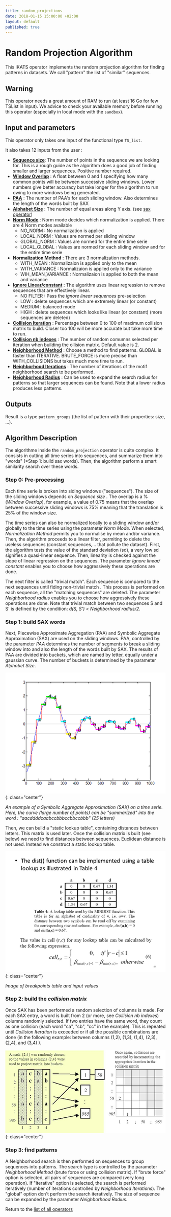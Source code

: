 ```yaml
---
title: random_projections
date: 2018-01-15 15:00:00 +02:00
layout: default
published: true
---
```

# Random Projection Algorithm
This IKATS operator implements the random projection algorithm for finding patterns in datasets. We call "pattern" the list of "similar" sequences.

## Warning

This operator needs a great amount of RAM to run (at least 16 Go for few TSList in input). We advice to check your available memory before running this operator (especially in local mode with the `sandbox`).

## Input and parameters

This operator only takes one input of the functional type `TS_list`.

It also takes 12 inputs from the user :

- **[Sequence size](#Sequence_size)**: The number of points in the sequence we are looking for. This is a rough guide as the algorithm does a good job of finding smaller and larger sequences. Positive number required.
- **[Window Overlap](#Window_overlap)** : A float between 0 and 1 specifying how many common points will be between successive sliding windows. Lower numbers give better accuracy but take longer for the algorithm to run owing to more windows being generated.
- **[PAA](#PAA)** : The number of PAA's for each sliding window. Also determines the length of the words built by SAX
- **[Alphabet Size](#Alphabet_size)** : The number of equal areas along Y axis. (see [sax operator](/doc/operators/sax.html))
- **[Norm Mode](#Norm_mode)** : Norm mode decides which normalization is applied. There are 4 Norm modes available
  - NO_NORM : No normalization is applied
  - LOCAL_NORM : Values are normed per sliding window
  - GLOBAL_NORM : Values are normed for the entire time serie
  - LOCAL_GLOBAL : Values are normed for each sliding window and for the entire time serie
- **[Normalization Method](#Normalization_method)** : There are 3 normalization methods.
    - WITH_MEAN : Normalizaion is applied only to the mean
    - WITH_VARIANCE : Normalizaion is applied only to the variance
    - WIH_MEAN_VARIANCE : Normalizaion is applied to both the mean and variance
- **[Ignore Linear/constant](#Ignore_linear)** : The algorithm uses linear regression to remove sequences that are effectively linear.
    - NO FILTER : Pass the *ignore linear sequences* pre-selection
    - LOW : delete sequences which are extremely linear (or constant)
    - MEDIUM : balanced mode
    - HIGH : delete sequences which looks like linear (or constant) (more sequences are deleted)
- **[Collision Iteration](#Collision_iteration)** : Percentage between 0 to 100 of maximum collision matrix to build. Closer too 100 will be more accurate but take more time to run.
- **[Collision nb indexes](#Collision_nb_indexes)** : The number of random comumns selected per iteration when building the ollision matrix. Default value is 2.
- **[Neighborhood Method](#Neighborhood_method)** : Choose a method to find patterns. GLOBAL is faster than ITERATIVE. BRUTE_FORCE is more precise than WITH_COLLISIONS but takes much more time to run.
- **[Neighborhood Iterations](#Neighborhood_iterations)** : The number of iterations of the motif neighborhood search to be performed.
- **[Neighborhood Radius](#Neighborhood_radius)** : Can be used to expand the search radius for patterns so that larger sequences can be found. Note that a lower radius produces less patterns.

## Outputs

Result is a type `pattern_groups` (the list of pattern with their properties: size, ...).

## Algorithm Description

The algorithme inside the `random_projection` operator is quite complex. It consists in cutting all time series into sequences, and summarize them into "words" (*Step 1: build sax words). Then, the algorithm perform a smart similarity search over these words.

### Step 0: Pre-processing
<!--Note that class "anchor" avoid hiding anchor link with header -->
Each time serie is broken into siding windows ("sequences"). The size of the sliding windows depends on <a class="anchor" id="Sequence_size"> *Sequence size* </a>. The overlap is a % (<a class="anchor" id="Window_overlap">*Window Overlap*</a>), for example, a value of 0.75 means that the overlap between successive sliding windows is 75% meaning that the translation is 25% of the window size.

The time series can also be normalized locally to a sliding window and/or globally to the time series using the parameter <a id="Norm_mode">*Norm Mode*</a>. When selected, <a class="anchor" id="Normalization_method">*Normalization Method*</a> permits you to normalise by mean and/or variance.
Then, the algorithm proceeds to a linear filter, permiting to delete the useless sequences (constant sequences,... that pollute the dataset). First, the algorithm tests the value of the standard deviation (sd), a very low sd signifies a quasi-linear sequence. Then, linearity is checked against the slope of linear regression on the sequences. The parameter <a class="anchor" id="Ignore_linear">*Ignore linear/ constant*</a> enables you to choose how aggressively these operations are done.

The next filter is called "trivial match". Each sequence is compared to the next sequences until fiding non-trivial match . This process is performed on each sequence, all the "matching sequences" are deleted.
The parameter <a class="anchor" id="Neighborhood_radius">*Neighborhood radius*</a> enables you to choose how aggressively these operations are done. Note that trivial match  between two sequences S and S' is defined by the condition: *d(S, S') < Neighborhood radius/2*.

### Step 1: build SAX words
Next, Piecewise Approximate Aggregation (PAA) and Symbolic Aggregate Approximation (SAX) are used on the sliding windows. PAA, controlled by the parameter <a class="anchor" id="PAA">*PAA*</a> determines the number of segments to break a sliding window into and also the length of the words built by SAX. The results of PAA are divided into buckets, which are named by letter, equally under a gaussian curve. The number of buckets is determined by the parameter <a class="anchor" id="Alphabet_size">*Alphabet Size*</a>.

![PAA](/img/operators/random_projection/PAA.png "SAX"){: class="center"}

<!-- Image from:
http://www.cs.uoi.gr/~pkarvel/images/rotorbar/fig4.png
-->

*An example of a Symbolic Aggregate Approximation (SAX) on a time serie. Here, the curve (large number of points) can be "summarized" into the word : "aacddddcaabccbbbccbbccbbb" (25 letters)*

Then, we can build a "static lookup table", containing distances between letters. This matrix is used later. Once the collision matrix is built (see below) we need to find distances between sequences. Euclidean distance is not used. Instead we construct a static lookup table.

![MinDIST](/img/operators/random_projection/minDist.png "breakpoints table and input values"){: class="center"}

<!-- Image from:
http://slideplayer.com/slide/4221692/14/images/44/The+dist(%29+function+can+be+implemented+using+a+table+lookup+as+illustrated+in+Table+4.jpg
-->

*Image of breakpoints table and input values*

### Step 2: build the *collision matrix*
Once SAX has been performed a random selection of columns is made. For each SAX entry, a word is built from 2 (or more, see <a class="anchor" id="Collision_nb_indexes">*Collision nb indexes*</a>) columns randomly selected. If two entries have the same word, they count as one collision (each word "ca", "cb", "cc" in the example). This is repeated until <a class="anchor" id="Collision_iteration">*Collision Iteration*</a> is exceeded or if all the possible combinations are done (in the following example: between columns (1,2), (1,3), (1,4), (2,3), (2,4), and (3,4) ).

![Collision matrix](/img/operators/random_projection/collision_matrix.png "Collision matrix"){: class="center"}

<!-- Image from:
http://slideplayer.com/slide/6981514/24/images/49/Once+again,+collisions+are+recorded+by+incrementing+the+appropriate+location+in+the+collision+matrix.jpg
-->

### Step 3: find patterns
A Neighborhood search is then performed on sequences to group sequences into patterns. The search type is controlled by the parameter <a class="anchor" id="Neighborhood_method">*Neighborhood Method*</a> (brute force or using collision matrix). If "brute force" option is selected, all pairs of sequences are compared (very long operation). If "iterative" option is selected, the search is performed iteratively (number of iterations controlled by <a class="anchor" id="Neighborhood_iterations">*Neighborhood Iterations*</a>). The "global" option don't perform the search iteratively. The size of sequence can be expanded by the parameter *Neighborhood Radius*.

Return to the [list of all operators](/operators.html)
